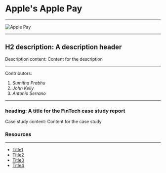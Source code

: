 # Apple's Apple Pay

---

![Apple Pay](https://wp-assets.wolt.com/wp-content/uploads/sites/3/2017/10/24105453/Apple_Pay_logo-1024x558-copy.png)

---
## H2 description: A description header
Description content: Content for the description

---
Contributors:
1. *Sumitha Prabhu*
2. *John Kelly*
3. *Antonio Serrano*

---

### heading: A title for the FinTech case study report

Case study content: Content for the case study


### Resources
---
- [Title1](https://www.example.com)
- [Title2](https://www.example.com)
- [Title3](https://www.example.com)
- [Title4](https://www.example.com)
